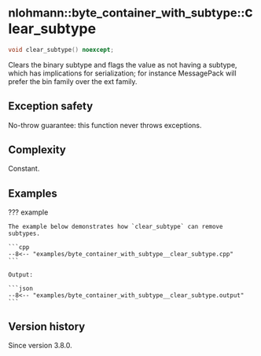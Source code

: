 # <small>nlohmann::byte_container_with_subtype::</small>clear_subtype

```cpp
void clear_subtype() noexcept;
```

Clears the binary subtype and flags the value as not having a subtype, which has implications for serialization; for
instance MessagePack will prefer the bin family over the ext family.

## Exception safety

No-throw guarantee: this function never throws exceptions.

## Complexity

Constant.

## Examples

??? example

    The example below demonstrates how `clear_subtype` can remove subtypes.

    ```cpp
    --8<-- "examples/byte_container_with_subtype__clear_subtype.cpp"
    ```

    Output:

    ```json
    --8<-- "examples/byte_container_with_subtype__clear_subtype.output"
    ```

## Version history

Since version 3.8.0.
